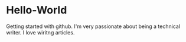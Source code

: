 # Hello-World
Getting started with github.
  I'm very passionate about being a technical writer.
    I love wiritng articles.
